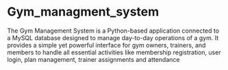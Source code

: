 # Gym_managment_system
The Gym Management System is a Python-based application connected to a MySQL database designed to manage day-to-day operations of a gym. It provides a simple yet powerful interface for gym owners, trainers, and members to handle all essential activities like membership registration, user login, plan management, trainer assignments and attendance 
